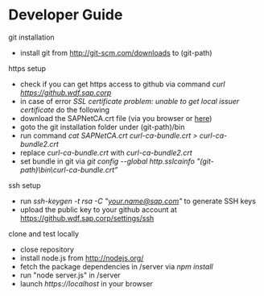 Developer Guide
===============

git installation
* install git from http://git-scm.com/downloads to (git-path)

https setup
* check if you can get https access to github via command *curl https://github.wdf.sap.corp*
* in case of error *SSL certificate problem: unable to get local issuer certificate* do the following
* download the SAPNetCA.crt file (via you browser or [here](certificates/SAPNetCA.crt))
* goto the git installation folder under (git-path)/bin
* run command *cat SAPNetCA.crt curl-ca-bundle.crt > curl-ca-bundle2.crt*
* replace *curl-ca-bundle.crt* with *curl-ca-bundle2.crt*
* set bundle in git via *git config --global http.sslcainfo "(git-path)\bin\curl-ca-bundle.crt”*

ssh setup
* run *ssh-keygen -t rsa -C "your.name@sap.com"* to generate SSH keys
* upload the public key to your github account at https://github.wdf.sap.corp/settings/ssh

clone and test locally
* close repository 
* install node.js from http://nodejs.org/
* fetch the package dependencies in /server via *npm install*
* run "node server.js" in /server 
* launch *https://localhost* in your browser
